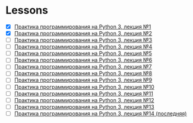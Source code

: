 # Lessons 
- [x] [Практика программирования на Python 3, лекция №1](https://youtu.be/fgf57Sa5A-A)
- [x] [Практика программирования на Python 3, лекция №2](https://youtu.be/15qiZJIX1YE)
- [ ] [Практика программирования на Python 3, лекция №3](https://youtu.be/BNf6jDK2np4)
- [ ] [Практика программирования на Python 3, лекция №4](https://youtu.be/kCQfhRReGTI)
- [ ] [Практика программирования на Python 3, лекция №5](https://youtu.be/enbhOrC2Vzo)
- [ ] [Практика программирования на Python 3, лекция №6](https://youtu.be/ppJfqW7fL80)
- [ ] [Практика программирования на Python 3, лекция №7](https://youtu.be/3AIALI9sY4g)
- [ ] [Практика программирования на Python 3, лекция №8](https://youtu.be/904N6TyNabw)
- [ ] [Практика программирования на Python 3, лекция №9](https://youtu.be/DxNu5A_TRN4)
- [ ] [Практика программирования на Python 3, лекция №10](https://youtu.be/vStniIm_ovo)
- [ ] [Практика программирования на Python 3, лекция №11](https://youtu.be/FobrCyEOMyM)
- [ ] [Практика программирования на Python 3, лекция №12](https://youtu.be/wLT-oGoWMBY)
- [ ] [Практика программирования на Python 3, лекция №13](https://youtu.be/nlyyE_EXzl0)
- [ ] [Практика программирования на Python 3, лекция №14 (последняя)](https://youtu.be/zT24S8pIV5E)
